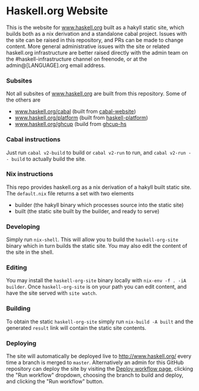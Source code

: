 # Haskell.org Website

This is the website for www.haskell.org built as a hakyll static site, which builds both as a nix derivation and a standalone cabal project. Issues with the site can be raised in this repository, and PRs can be made to change content. More general administrative issues with the site or related haskell.org infrastructure are better raised directly with the admin team on the #haskell-infrastructure channel on freenode, or at the admin@[LANGUAGE].org email address.

### Subsites

Not all subsites of www.haskell.org are built from this repository.
Some of the others are

* www.haskell.org/cabal (built from [cabal-website](https://github.com/haskell/cabal-website))
* www.haskell.org/platform (built from [haskell-platform](https://github.com/haskell/haskell-platform/tree/master/website))
* www.haskell.org/ghcup (build from [ghcup-hs](https://gitlab.haskell.org/haskell/ghcup-hs/-/tree/master/www)

### Cabal instructions
Just run `cabal v2-build` to build or `cabal v2-run` to run, and `cabal v2-run -- build` to actually build the site.

### Nix instructions

This repo provides haskell.org as a nix derivation of a hakyll built static site. The `default.nix` file returns a set with two elements
- builder (the hakyll binary which processes source into the static site)
- built (the static site built by the builder, and ready to serve)

### Developing

Simply run `nix-shell`. This will allow you to build the `haskell-org-site` binary which in turn builds the static site.
You may also edit the content of the site in the shell.

### Editing

You may install the `haskell-org-site` binary locally with `nix-env -f . -iA builder`. Once `haskell-org-site` is on your path you can edit content, and have
the site served with `site watch`.

### Building

To obtain the static `haskell-org-site` simply run `nix-build -A built` and the generated `result` link will contain the static site contents.

### Deploying

The site will automatically be deployed live to <http://www.haskell.org/> every time a branch is merged to `master`. Alternatively an admin for this GitHub repository can deploy the site by visiting the [Deploy workflow page](https://github.com/haskell-infra/www.haskell.org/actions/workflows/deploy.yml), clicking the "Run workflow" dropdown, choosing the branch to build and deploy, and clicking the "Run workflow" button.
